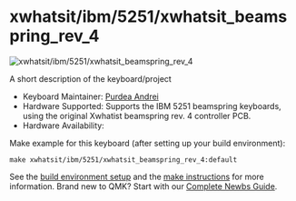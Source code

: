 # xwhatsit/ibm/5251/xwhatsit_beamspring_rev_4

![xwhatsit/ibm/5251/xwhatsit_beamspring_rev_4](https://deskthority.net/wiki/images/c/cc/AJM-5251-1.jpg)

A short description of the keyboard/project

* Keyboard Maintainer: [Purdea Andrei](https://github.com/purdeaandrei)
* Hardware Supported: Supports the IBM 5251 beamspring keyboards, using the original Xwhatist beamspring rev. 4 controller PCB.
* Hardware Availability:

Make example for this keyboard (after setting up your build environment):

    make xwhatsit/ibm/5251/xwhatsit_beamspring_rev_4:default

See the [build environment setup](https://docs.qmk.fm/#/getting_started_build_tools) and the [make instructions](https://docs.qmk.fm/#/getting_started_make_guide) for more information. Brand new to QMK? Start with our [Complete Newbs Guide](https://docs.qmk.fm/#/newbs).
